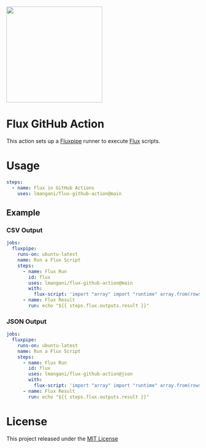 # <img src="https://user-images.githubusercontent.com/1423657/162720189-976cc0cc-7511-4278-a942-9c4e7cc9148a.png" width=250 />

# Flux GitHub Action

This action sets up a [Fluxpipe](https://github.com/metrico/fluXpipe) runner to execute [Flux](https://github.com/influxdata/flux) scripts.

# Usage

```yaml
steps:
  - name: Flux in GitHub Actions
    uses: lmangani/flux-github-action@main
```

## Example
### CSV Output
```yaml
jobs:
  fluxpipe:
    runs-on: ubuntu-latest
    name: Run a Flux Script
    steps:
      - name: Flux Run
        id: flux
        uses: lmangani/flux-github-action@main
        with:
          flux-script: 'import "array" import "runtime" array.from(rows: [{version: runtime.version()}])'
      - name: Flux Result
        run: echo "${{ steps.flux.outputs.result }}"
```

### JSON Output
```yaml
jobs:
  fluxpipe:
    runs-on: ubuntu-latest
    name: Run a Flux Script
    steps:
      - name: Flux Run
        id: flux
        uses: lmangani/flux-github-action@json
        with:
          flux-script: 'import "array" import "runtime" array.from(rows: [{version: runtime.version()}])'
      - name: Flux Result
        run: echo "${{ steps.flux.outputs.result }}"
```


# License
This project released under the [MIT License](LICENSE)
